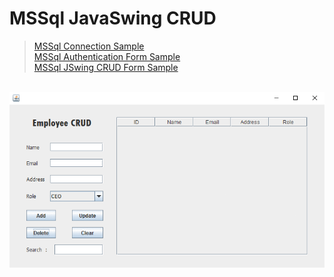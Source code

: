 # MSSql JavaSwing CRUD
>[MSSql Connection Sample](ConnectMSSql/sample.PNG)<br>
>[MSSql Authentication Form Sample](MSSqlAuthenticationForm/sample.gif) <br>
>[MSSql JSwing CRUD Form Sample](MSSqlJSwingCRUD/sample.gif)

<br> ![](MSSqlJSwingCRUD/sample.gif)
